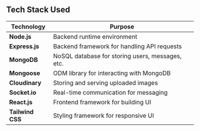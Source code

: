 ## Tech Stack Used

| Technology     | Purpose |
|---------------|---------|
| **Node.js**   | Backend runtime environment |
| **Express.js** | Backend framework for handling API requests |
| **MongoDB**   | NoSQL database for storing users, messages, etc. |
| **Mongoose**  | ODM library for interacting with MongoDB |
| **Cloudinary** | Storing and serving uploaded images |
| **Socket.io** | Real-time communication for messaging |
| **React.js**  | Frontend framework for building UI |
| **Tailwind CSS** | Styling framework for responsive UI |
